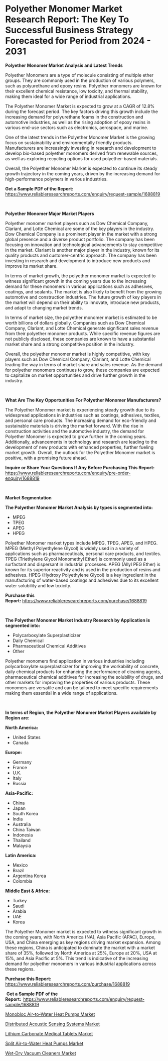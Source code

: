 <p><h1>Polyether Monomer Market Research Report: The Key To Successful Business Strategy Forecasted for Period from 2024 - 2031</h1></p><p><strong>Polyether Monomer Market Analysis and Latest Trends</strong></p>
<p><p>Polyether Monomers are a type of molecule consisting of multiple ether groups. They are commonly used in the production of various polymers, such as polyurethane and epoxy resins. Polyether monomers are known for their excellent chemical resistance, low toxicity, and thermal stability, making them ideal for a wide range of industrial applications.</p><p>The Polyether Monomer Market is expected to grow at a CAGR of 12.8% during the forecast period. The key factors driving this growth include the increasing demand for polyurethane foams in the construction and automotive industries, as well as the rising adoption of epoxy resins in various end-use sectors such as electronics, aerospace, and marine.</p><p>One of the latest trends in the Polyether Monomer Market is the growing focus on sustainability and environmentally friendly products. Manufacturers are increasingly investing in research and development to develop bio-based polyether monomers derived from renewable sources, as well as exploring recycling options for used polyether-based materials.</p><p>Overall, the Polyether Monomer Market is expected to continue its steady growth trajectory in the coming years, driven by the increasing demand for high-performance polymers in various industries.</p></p>
<p><strong>Get a Sample PDF of the Report:&nbsp;</strong> <a href="https://www.reliableresearchreports.com/enquiry/request-sample/1688819">https://www.reliableresearchreports.com/enquiry/request-sample/1688819</a></p>
<p>&nbsp;</p>
<p><strong>Polyether Monomer Major Market Players</strong></p>
<p><p>Polyether monomer market players such as Dow Chemical Company, Clariant, and Lotte Chemical are some of the key players in the industry. Dow Chemical Company is a prominent player in the market with a strong global presence and a diverse product portfolio. The company has been focusing on innovation and technological advancements to stay competitive in the market. Clariant is another major player in the industry, known for its quality products and customer-centric approach. The company has been investing in research and development to introduce new products and improve its market share.</p><p>In terms of market growth, the polyether monomer market is expected to witness significant growth in the coming years due to the increasing demand for these monomers in various applications such as adhesives, coatings, and sealants. The market is also likely to benefit from the growing automotive and construction industries. The future growth of key players in the market will depend on their ability to innovate, introduce new products, and adapt to changing market trends.</p><p>In terms of market size, the polyether monomer market is estimated to be worth billions of dollars globally. Companies such as Dow Chemical Company, Clariant, and Lotte Chemical generate significant sales revenue from their polyether monomer products. While specific revenue figures are not publicly disclosed, these companies are known to have a substantial market share and a strong competitive position in the industry.</p><p>Overall, the polyether monomer market is highly competitive, with key players such as Dow Chemical Company, Clariant, and Lotte Chemical leading the way in terms of market share and sales revenue. As the demand for polyether monomers continues to grow, these companies are expected to capitalize on market opportunities and drive further growth in the industry.</p></p>
<p>&nbsp;</p>
<p><strong>What Are The Key Opportunities For Polyether Monomer Manufacturers?</strong></p>
<p><p>The Polyether Monomer market is experiencing steady growth due to its widespread applications in industries such as coatings, adhesives, textiles, and personal care products. The increasing demand for eco-friendly and sustainable materials is driving the market forward. With the rise in construction activities and the automotive industry, the demand for Polyether Monomer is expected to grow further in the coming years. Additionally, advancements in technology and research are leading to the development of new products with enhanced properties, further fueling market growth. Overall, the outlook for the Polyether Monomer market is positive, with a promising future ahead.</p></p>
<p><strong>Inquire or Share Your Questions If Any Before Purchasing This Report:</strong> <a href="https://www.reliableresearchreports.com/enquiry/pre-order-enquiry/1688819">https://www.reliableresearchreports.com/enquiry/pre-order-enquiry/1688819</a></p>
<p>&nbsp;</p>
<p><strong>Market Segmentation</strong></p>
<p><strong>The Polyether Monomer Market Analysis by types is segmented into:</strong></p>
<p><ul><li>MPEG</li><li>TPEG</li><li>APEG</li><li>HPEG</li></ul></p>
<p><p>Polyether Monomer market types include MPEG, TPEG, APEG, and HPEG. MPEG (Methyl Polyethylene Glycol) is widely used in a variety of applications such as pharmaceuticals, personal care products, and textiles. TPEG (Triethylene Glycol Monomethyl Ether) is commonly used as a surfactant and dispersant in industrial processes. APEG (Allyl PEG Ether) is known for its superior reactivity and is used in the production of resins and adhesives. HPEG (Hydroxy Polyethylene Glycol) is a key ingredient in the manufacturing of water-based coatings and adhesives due to its excellent water solubility and low toxicity.</p></p>
<p><strong>Purchase this Report:&nbsp;</strong><a href="https://www.reliableresearchreports.com/purchase/1688819">https://www.reliableresearchreports.com/purchase/1688819</a></p>
<p>&nbsp;</p>
<p><strong>The Polyether Monomer Market Industry Research by Application is segmented into:</strong></p>
<p><ul><li>Polycarboxylate Superplasticizer</li><li>Daily Chemical</li><li>Pharmaceutical Chemical Additives</li><li>Other</li></ul></p>
<p><p>Polyether monomers find application in various industries including polycarboxylate superplasticizer for improving the workability of concrete, daily chemical products for enhancing the performance of cleaning agents, pharmaceutical chemical additives for increasing the solubility of drugs, and other markets for improving the properties of various products. These monomers are versatile and can be tailored to meet specific requirements making them essential in a wide range of applications.</p></p>
<p>&nbsp;</p>
<p><strong>In terms of Region, the Polyether Monomer Market Players available by Region are:</strong></p>
<p>
    <p> <strong> North America: </strong>
        <ul>
            <li>United States</li>
            <li>Canada</li>
        </ul>
        </p> 
    <p> <strong> Europe: </strong>
        <ul>
            <li>Germany</li>
            <li>France</li>
            <li>U.K.</li>
            <li>Italy</li>
            <li>Russia</li>
        </ul>
        </p> 
    <p> <strong> Asia-Pacific: </strong>
        <ul>
            <li>China</li>
            <li>Japan</li>
            <li>South Korea</li>
            <li>India</li>
            <li>Australia</li>
            <li>China Taiwan</li>
            <li>Indonesia</li>
            <li>Thailand</li>
            <li>Malaysia</li>
        </ul>
        </p> 
    <p> <strong> Latin America: </strong>
        <ul>
            <li>Mexico</li>
            <li>Brazil</li>
            <li>Argentina Korea</li>
            <li>Colombia</li>
        </ul>
        </p> 
    <p> <strong> Middle East & Africa: </strong>
        <ul>
            <li>Turkey</li>
            <li>Saudi</li>
            <li>Arabia</li>
            <li>UAE</li>
            <li>Korea</li>
        </ul>
    </p>
    </p>
<p><p>The Polyether Monomer market is expected to witness significant growth in the coming years, with North America (NA), Asia Pacific (APAC), Europe, USA, and China emerging as key regions driving market expansion. Among these regions, China is anticipated to dominate the market with a market share of 35%, followed by North America at 25%, Europe at 20%, USA at 15%, and Asia Pacific at 5%. This trend is indicative of the increasing demand for polyether monomers in various industrial applications across these regions.</p></p>
<p><strong>Purchase this Report: </strong><a href="https://www.reliableresearchreports.com/purchase/1688819">https://www.reliableresearchreports.com/purchase/1688819</a></p>
<p>&nbsp;<strong>Get a Sample PDF of the Report:&nbsp;&nbsp;</strong><a href="https://www.reliableresearchreports.com/enquiry/request-sample/1688819">https://www.reliableresearchreports.com/enquiry/request-sample/1688819</a></p>
<p><strong></strong></p>
<p><p><a href="https://github.com/RoccoManning/Market-Research-Report-List-3/blob/main/monobloc-air-to-water-heat-pumps-market.md">Monobloc Air-to-Water Heat Pumps Market</a></p><p><a href="https://github.com/mauripalmi/Market-Research-Report-List-2/blob/main/distributed-acoustic-sensing-systems-market.md">Distributed Acoustic Sensing Systems Market</a></p><p><a href="https://github.com/nicoletavirag/Market-Research-Report-List-2/blob/main/lithium-carbonate-medical-tablets-market.md">Lithium Carbonate Medical Tablets Market</a></p><p><a href="https://github.com/gulaimolin/Market-Research-Report-List-3/blob/main/split-air-to-water-heat-pumps-market.md">Split Air-to-Water Heat Pumps Market</a></p><p><a href="https://github.com/edytherolanlouisejk1miz0wig/Market-Research-Report-List-1/blob/main/wet-dry-vacuum-cleaners-market.md">Wet-Dry Vacuum Cleaners Market</a></p></p>